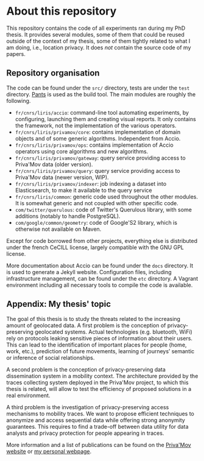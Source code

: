 About this repository
=====================

This repository contains the code of all experiments ran during my PhD thesis.
It provides several modules, some of them that could be reused outside of the context of my thesis, some of them tightly related to what I am doing, i.e., location privacy.
It does *not* contain the source code of my papers.


Repository organisation
-----------------------
The code can be found under the `src/` directory, tests are under the `test` directory.
[Pants](http://www.pantsbuild.org) is used as the build tool.
The main modules are roughly the following.

  - `fr/cnrs/liris/accio`: command-line tool automating experiments, by configuring, launching them and creating visual reports.
  It only contains the framework, not the implementation of the various operators.
  - `fr/cnrs/liris/privamov/core`:  contains implementation of domain objects and of some generic algorithms. Independent from Accio.
  - `fr/cnrs/liris/privamov/ops`:  contains implementation of Accio operators using core algorithms and new algorithms.
  - `fr/cnrs/liris/privamov/gateway`: query service providing access to Priva'Mov data (older version).
  - `fr/cnrs/liris/privamov/query`: query service providing access to Priva'Mov data (newer version, WIP).
  - `fr/cnrs/liris/privamov/indexer`: job indexing a dataset into Elasticsearch, to make it available to the query service
  - `fr/cnrs/liris/common`: generic code used throughout the other modules. It is somewhat generic and not coupled with other specific code.
  - `com/twitter/querulous`: code of Twitter's Querulous library, with some additions (notably to handle PostgreSQL).
  - `com/google/common/geometry`: code of Google'S2 library, which is otherwise not available on Maven.

Except for code borrowed from other projects, everything else is distributed under the french CeCILL
license, largely compatible with the GNU GPL license.

More documentation about Accio can be found under the `docs` directory.
It is used to generate a Jekyll website.
Configuration files, including infrastructure management, can be found under the `etc` directory.
A Vagrant environment including all necessary tools to compile the code is available.


Appendix: My thesis' topic
--------------------------
The goal of this thesis is to study the threats related to the increasing amount of geolocated data.
A first problem is the conception of privacy-preserving geolocated systems.
Actual technologies (e.g. bluetooth, WiFi) rely on protocols leaking sensitive pieces of information about their users.
This can lead to the identification of important places for people (home, work, etc.), prediction of future movements, learning of journeys’ semantic or inference of social relationships.

A second problem is the conception of privacy-preserving data dissemination system in a mobility context.
The architecture provided by the traces collecting system deployed in the Priva'Mov project, to which this thesis is related, will allow to test the efficiency of proposed solutions in a real environment.

A third problem is the investigation of privacy-preserving access mechanisms to mobility traces.
We want to propose efficient techniques to anonymize and access sequential data while offering strong anonymity guarantees.
This requires to find a trade-off between data utility for data analysts and privacy protection for people appearing in traces.

More information and a list of publications can be found on the [Priva'Mov website](http://liris.cnrs.fr/privamov/) or [my personal webpage](http://liris.cnrs.fr/~vprimaul/).